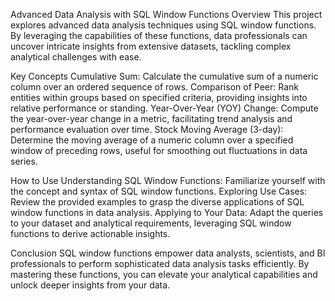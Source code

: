 Advanced Data Analysis with SQL Window Functions
Overview
This project explores advanced data analysis techniques using SQL window functions. By leveraging the capabilities of these functions, data professionals can uncover intricate insights from extensive datasets, tackling complex analytical challenges with ease.

Key Concepts
Cumulative Sum: Calculate the cumulative sum of a numeric column over an ordered sequence of rows.
Comparison of Peer: Rank entities within groups based on specified criteria, providing insights into relative performance or standing.
Year-Over-Year (YOY) Change: Compute the year-over-year change in a metric, facilitating trend analysis and performance evaluation over time.
Stock Moving Average (3-day): Determine the moving average of a numeric column over a specified window of preceding rows, useful for smoothing out fluctuations in data series.

How to Use
Understanding SQL Window Functions: Familiarize yourself with the concept and syntax of SQL window functions.
Exploring Use Cases: Review the provided examples to grasp the diverse applications of SQL window functions in data analysis.
Applying to Your Data: Adapt the queries to your dataset and analytical requirements, leveraging SQL window functions to derive actionable insights.

Conclusion
SQL window functions empower data analysts, scientists, and BI professionals to perform sophisticated data analysis tasks efficiently. By mastering these functions, you can elevate your analytical capabilities and unlock deeper insights from your data.







